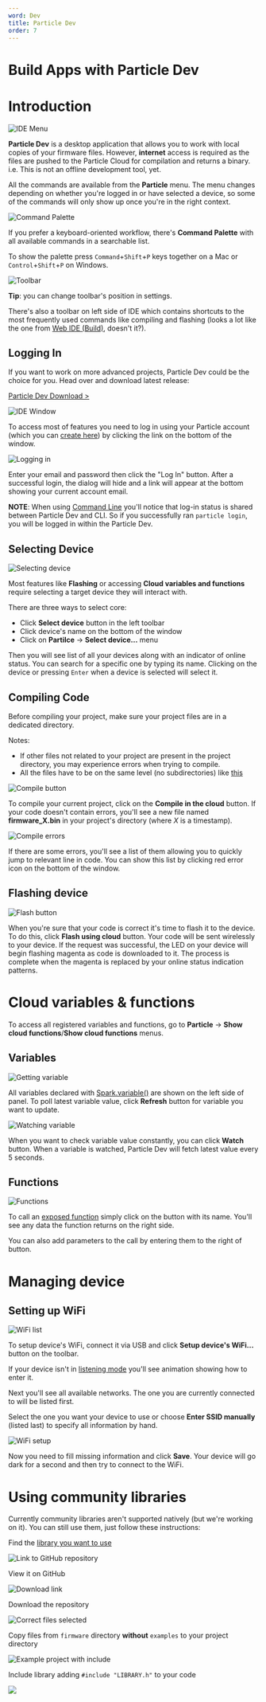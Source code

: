 ```yaml
---
word: Dev
title: Particle Dev
order: 7
---
```


Build Apps with Particle Dev
===

Introduction
===

![IDE Menu]({{assets}}/images/ide-menu.jpg)

**Particle Dev** is a desktop application that allows you to work with local copies of your firmware files. However, **internet** access is required as the files are pushed to the Particle Cloud for compilation and returns a binary. i.e. This is not an offline development tool, yet.

All the commands are available from the **Particle** menu. The menu changes depending on whether you're logged in or have selected a device, so some of the commands will only show up once you're in the right context.

![Command Palette]({{assets}}/images/ide-palette.jpg)

If you prefer a keyboard-oriented workflow, there's **Command Palette** with all available commands in a searchable list.

To show the palette press `Command`+`Shift`+`P` keys together on a Mac or `Control`+`Shift`+`P` on Windows.

![Toolbar]({{assets}}/images/ide-toolbar.jpg)

**Tip**: you can change toolbar's position in settings.

There's also a toolbar on left side of IDE which contains shortcuts to the most frequently used commands like compiling and flashing (looks a lot like the one from [Web IDE (Build)](https://build.particle.io/), doesn't it?).

Logging In
---
If you want to work on more advanced projects, Particle Dev could be the choice for you. Head over and download latest release:

[Particle Dev Download >](https://www.particle.io/dev)

![IDE Window]({{assets}}/images/ide-window.jpg)

To access most of features you need to log in using your Particle account (which you can [create here](https://build.particle.io/signup)) by clicking the link on the bottom of the window.

![Logging in]({{assets}}/images/ide-log-in.jpg)

Enter your email and password then click the "Log In" button. After a successful login, the dialog will hide and a link will appear at the bottom showing your current account email.

**NOTE**: When using [Command Line](../cli) you'll notice that log-in status is shared between Particle Dev and CLI. So if you successfully ran `particle login`, you will be logged in within the Particle Dev.

Selecting Device
---
![Selecting device]({{assets}}/images/ide-select-core.jpg)

Most features like **Flashing** or accessing **Cloud variables and functions** require selecting a target device they will interact with.

There are three ways to select core:

* Click **Select device** button in the left toolbar
* Click device's name on the bottom of the window
* Click on **Partilce** -> **Select device...** menu

Then you will see list of all your devices along with an indicator of online status. You can search for a specific one by typing its name. Clicking on the device or pressing `Enter` when a device is selected will select it.

Compiling Code
---
Before compiling your project, make sure your project files are in a dedicated directory.

Notes:
* If other files not related to your project are present in the project directory, you may experience errors when trying to compile.
* All the files have to be on the same level (no subdirectories) like [this]({{assets}}/images/ide-include-library.jpg)

![Compile button]({{assets}}/images/ide-compile.jpg)

To compile your current project, click on the **Compile in the cloud** button. If your code doesn't contain errors, you'll see a new file named **firmware_X.bin** in your project's directory (where *X* is a timestamp).

![Compile errors]({{assets}}/images/ide-compile-errors.jpg)

If there are some errors, you'll see a list of them allowing you to quickly jump to relevant line in code. You can show this list by clicking red error icon on the bottom of the window.

Flashing device
---

![Flash button]({{assets}}/images/ide-flash.jpg)

When you're sure that your code is correct it's time to flash it to the device. To do this, click **Flash using cloud** button. Your code will be sent wirelessly to your device. If the request was successful, the LED on your device will begin flashing magenta as code is downloaded to it. The process is complete when the magenta is replaced by your online status indication patterns.

Cloud variables & functions
===

To access all registered variables and functions, go to **Particle** -> **Show cloud functions**/**Show cloud functions** menus.

Variables
---

![Getting variable]({{assets}}/images/ide-get-variable.gif)

All variables declared with [Spark.variable()](http://docs.particle.io/photon/firmware#spark-variable) are shown on the left side of panel. To poll latest variable value, click **Refresh** button for variable you want to update.

![Watching variable]({{assets}}/images/ide-watch-variable.gif)

When you want to check variable value constantly, you can click **Watch** button. When a variable is watched, Particle Dev will fetch latest value every 5 seconds.

Functions
---

![Functions]({{assets}}/images/ide-functions.gif)

To call an [exposed function](http://docs.particle.io/photon/firmware#spark-function) simply click on the button with its name. You'll see any data the function returns on the right side.

You can also add parameters to the call by entering them to the right of button.

Managing device
===

Setting up WiFi
---

![WiFi list]({{assets}}/images/ide-wifi-list.jpg)

To setup device's WiFi, connect it via USB and click **Setup device's WiFi...** button on the toolbar.

If your device isn't in [listening mode](../connect#connecting-your-device-listening-mode) you'll see animation showing how to enter it.

Next you'll see all available networks. The one you are currently connected to will be listed first.

Select the one you want your device to use or choose **Enter SSID manually** (listed last) to specify all information by hand.

![WiFi setup]({{assets}}/images/ide-wifi-save.jpg)

Now you need to fill missing information and click **Save**. Your device will go dark for a second and then try to connect to the WiFi.

Using community libraries
===

Currently community libraries aren't supported natively (but we're working on it). You can still use them, just follow these instructions:

Find the [library you want to use](http://docs.particle.io/photon/build/#flash-apps-with-particle-build-using-libraries)

![Link to GitHub repository]({{assets}}/images/build-libraries.jpg)

View it on GitHub

![Download link]({{assets}}/images/build-library-github.jpg)

Download the repository

![Correct files selected]({{assets}}/images/github-download.jpg)

Copy files from `firmware` directory **without** `examples` to your project directory

![Example project with include]({{assets}}/images/ide-selected-library.jpg)

Include library adding `#include "LIBRARY.h"` to your code

![]({{assets}}/images/ide-include-library.jpg)
